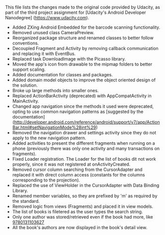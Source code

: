 This file lists the changes made to the original code provided by Udacity,
as part of the third project assignment for [Udacity's Android Developer Nanodegree]
(https://www.udacity.com).

* Added ZXing Android Embedded for the barcode scanning functionality.
* Removed unused class CameraPreview.
* Reorganized package structure and renamed classes to better follow conventions.
* Decoupled Fragment and Activity by removing callback communication and
  replacing it with EventBus.
* Replaced task DownloadImage with the Picasso library.
* Moved the app's icon from drawable to the mipmap folders to better support
  scaling.
* Added documentation for classes and packages.
* Added domain model objects to improve the object oriented design of the
  solution.
* Broke up large methods into smaller ones.
* Replaced ActionBarActivity (deprecated) with AppCompatActivity in MainActivity.
* Changed app navigation since the methods it used were deprecated, opting
  to use common navigation patterns as [suggested by the documentation]
  (http://developer.android.com/reference/android/support/v7/app/ActionBar.html#setNavigationMode%28int%29)
* Removed the navigation drawer and settings activity since they do not apply
  to the new navigation pattern.
* Added activities to present the different fragments when running on a phone
  (previously there was only one activity and many transactions on fragments).
* Fixed Loader registration. The Loader for the list of books dit not work
  properly, since it was not registered at onActivityCreated.
* Removed cursor column searching from the CursorAdapter and replaced it with
  direct column access (constants for the columns corresponding to the projection).
* Replaced the use of ViewHolder in the CursorAdapter with Data Binding Library.
* Renamed member variables, so they are prefixed by 'm' as required by the standard.
* Removed logic from views (Fragments) and placed it in view models.
* The list of books is filetered as the user types the search string.
* Only one author was stored/retrieved even if the book had more, like
  [9780131103627](https://www.googleapis.com/books/v1/volumes?q=isbn:9780131103627)
* All the book's authors are now displayed in the book's detail view.
